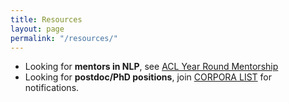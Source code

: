 ```yaml
---
title: Resources
layout: page
permalink: "/resources/"
---
```


* Looking for **mentors in NLP**, see [ACL Year Round Mentorship](https://mentorship.aclweb.org/)
* Looking for **postdoc/PhD positions**, join [CORPORA LIST](http://korpus.uib.no/icame/corpora/) for notifications.
